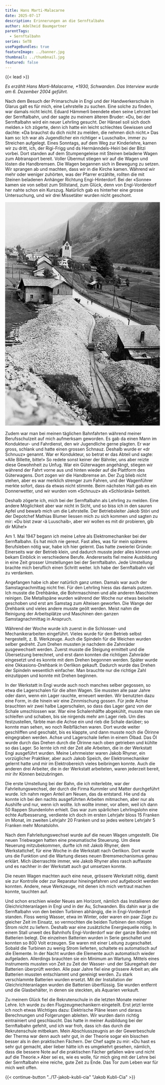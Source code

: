 ```yaml
---
title: Hans Marti-Malacarne
date: 2025-07-17
description: Erinnerungen an die Sernftalbahn
author: Adelheid Baumgartner
parentTags:
  - Sernftalbahn
series: SeTB
usePageBundles: true
featureImage: ../banner.jpg
thumbnail: ../thumbnail.jpg
featured: false
---
```


{{< lead >}}

*Es erzählt Hans Marti-Malacarne, \*1930, Schwanden. Das Interview wurde am 6. Dezember 2004 geführt.*

Nach dem Besuch der Primarschule in Engi und der Handwerkerschule in
Glarus galt es für mich, eine Lehrstelle zu suchen. Eine solche zu
finden, war damals nicht leicht. Eduard Hämmerli beendete eben seine
Lehrzeit bei der Sernftalbahn, und der sagte zu meinem älteren Bruder:
«Du, bei der Sernftalbahn wird ein neuer Lehrling gesucht. Der Hänsel
soll sich doch melden.» Ich zögerte, denn ich hatte ein leicht
schlechtes Gewissen und dachte: «Da brauchst du dich nicht zu melden,
die nehmen dich nicht.» Das kam so: Ich war als Jugendlicher ein
richtiger « Luuschaib», immer zu Streichen aufgelegt. Eines Sonntags,
auf dem Weg zur Kinderlehre, kamen wir zu dritt, ich, der Rigi-Frigg
und ds Hermänndels-Heiri bei der Bitzi vorbei. Dort standen auf dem
Stumpengeleise mit Steinen beladene Wagen zum Abtransport bereit.
Voller Übermut stiegen wir auf die Wagen und lösten die Handbremsen.
Die Wagen begannen sich in Bewegung zu setzen. Wir sprangen ab und
machten, dass wir in die Kirche kamen. Während wir mehr oder weniger
zuhörten, was der Pfarrer erzählte, rollten die mit Steinen beladenen
Anhänger Richtung Engi-Hinterdorf. Bei der «Sonne» kamen sie von
selbst zum Stillstand, zum Glück, denn von Engi-Vorderdorf her nahte
schon ein Kurszug. Natürlich gab es hinterher eine grosse
Untersuchung, und wir drei Missetäter wurden nicht geschont.

![In der Bitzi, Matt: Die Pflastersteine  wurden unten an der Strasse von den Rollwagen auf die Güterwagen gekippt. Diese blieben manchmal einige Zeit bis zum Abtransport dort stehen.](bitzi-matt.jpg)

Zudem war man bei meinen täglichen Bahnfahrten während meiner
Berufsschulzeit auf mich aufmerksam geworden. Es gab da einen Mann im
Kondukteur- und Fahrdienst, den wir Jugendliche gerne plagten. Er war
gross, schlank und hatte einen grossen Schnauz. Deshalb wurde er «dr
Schnuuz» genannt. War er Kondukteur, so betrat er das Abteil und
sagte: «Alle Billette, bitte!» So redete sonst keiner der Bähnler, uns
aber reizte diese Gewohnheit zu Unfug. War ein Güterwagen angehängt,
stiegen wir während der Fahrt vorne aus und hinten wieder auf die
Plattform des Güterwagens. Dort zogen wir die Handbremse an. Der Zug
blieb nicht stehen, aber es war merklich strenger zum Fahren, und der
Wagenführer merkte sofort, dass da etwas nicht stimmte. Beim nächsten
Halt gab es ein Donnerwetter, und wir wurden vom «Schnuuz» als
«Schloränä» betitelt.

Deshalb zögerte ich, mich bei der Sernftalbahn als Lehrling zu melden.
Eine andere Möglichkeit aber war nicht in Sicht, und so biss ich in
den sauren Apfel und bewarb mich um die Lehrstelle. Der Betriebsleiter
Jakob Störi und der Depotchef Mathias Blumer liessen mich zu sich
kommen und sagten zu mir: «Du bist zwar ‹ä Luuschaib›, aber wir wollen
es mit dir probieren, gib dir Mühe!»

Am 1. Mai 1947 begann ich meine Lehre als Elektromechaniker bei der
Sernftalbahn. Es hat mich nie gereut. Fast alles, was für mein
späteres Berufsleben nötig war, habe ich hier gelernt. Das hatte
zweierlei Gründe: Einerseits war der Betrieb klein, und dadurch musste
jeder alles können und bekam Einblick in verschiedene Berufe.
Andererseits fiel meine Ausbildung in eine Zeit grosser Umstellungen
bei der Sernftalbahn. Jede Umstellung brachte mich beruflich einen
Schritt weiter. Ich habe der Sernftalbahn viel zu verdanken.

Angefangen habe ich aber natürlich ganz unten. Damals war auch der
Samstagnachmittag nicht frei. Für den Lehrling hiess das damals
putzen. Ich musste die Drehbänke, die Bohrmaschinen und alle anderen
Maschinen reinigen. Die Metallspäne wurden während der Woche nur etwas
beiseite geschoben und erst am Samstag zum Alteisen geworfen. Die
Wange der Drehbank und vieles andere musste geölt werden. Meist nahm
die Reinigung der Arbeitsplätze und Maschinen den ganzen
Samstagnachmittag in Anspruch.

Während der Woche wurde ich zuerst in die Schlosser- und
Mechanikerarbeiten eingeführt. Vieles wurde für den Betrieb selbst
hergestellt, z. B. Werkzeuge. Auch die Spindeln für die Weichen wurden
selber gedreht. Zum Drehen mussten je nachdem die Zahnräder
ausgewechselt werden. Zuerst musste die Steigung ermittelt und die
Übersetzung berechnet, und erst dann konnten die richtigen Zahnräder
eingesetzt und es konnte mit dem Drehen begonnen werden. Später wurde
eine Okkasions-Drehbank in Oerlikon gekauft. Dadurch wurde das Drehen
der Spindeln wesentlich einfacher. Man brauchte nur die richtige Zahl
einzutippen und konnte mit Drehen beginnen.

In der Werkstatt in Engi wurde auch noch manches selber gegossen, so
etwa die Lagerschalen für die alten Wagen. Sie mussten alle paar Jahre
oder dann, wenn ein Lager rauchte, erneuert werden. Wir benutzten dazu
eine Form, in die hinein wir eine Zinnmischung gossen. Für jede Achse
brauchten wir zwei halbe Lagerschalen, so dass das Lager ganz von der
Schale umschlossen war. War eine Schalenhälfte abgekühlt, musste man
sie schleifen und schaben, bis sie nirgends mehr am Lager rieb. Um
dies festzustellen, färbte man die Achse ein und rieb die Schale
darüber; so konnte man sehen, wo noch Reibflächen waren. Dort wurde
weiter geschliffen und geschabt, bis es klappte, und dann musste noch
die Ölrinne eingegraben werden. Achse und Lagerschale liefen in einem
Ölbad. Das Öl wurde durch das Drehen durch die Ölrinne nach oben
getrieben und kühlte so das Lager. So lernte ich mit der Zeit alle
Arbeiten, die in der Werkstatt Engi ausgeführt wurden. Meine
Lehrmeister waren Jakob Rhyner, ein vorzüglicher Praktiker, aber auch
Jakob Speich, der Elektromechaniker gelernt hatte und mir im
Elektrobereich vieles beibringen konnte. Auch die anderen drei
Arbeiter, die in der Werkstatt arbeiteten, waren jederzeit bereit, mir
ihr Können beizubringen.

Die erste Umstellung bei der Bahn, die ich miterlebte, war der
Fahrleitungswechsel, der durch die Firma Kummler und Matter
durchgeführt wurde. Ich nahm regen Anteil am Neuen, das da entstand.
Hie und da konnte ich bei den nachts ausgeführten Arbeiten mitmachen,
aber nur als Aushilfe und nur, wenn ich wollte. Ich wollte immer, vor
allem, weil ich dann 50 Rappen Stundenlohn erhielt. Das war zum
spärlichen Lehrlingslohn eine echte Aufbesserung, verdiente ich doch
im ersten Lehrjahr bloss 15 Franken im Monat, im zweiten Lehrjahr 20
Franken und so jedes weitere Lehrjahr 5 Franken mehr Monatslohn.

Nach dem Fahrleitungswechsel wurde auf die neuen Wagen umgestellt. Die
neuen Triebwagen hatten eine pneumatische Steuerung. Um diese Neuerung
mitzubekommen, durfte ich mit Jakob Rhyner, dem Werkstattchef, für
eine Woche in die Werkstatt nach Oerlikon. Dort wurde uns die Funktion
und die Wartung dieses neuen Bremsmechanismus genau erklärt. Mich
überraschte immer, wie Jakob Rhyner alles rasch auffasste und es
nachher in der Werkstatt auch gut umsetzen konnte.

Die neuen Wagen machten auch eine neue, grössere Werkstatt nötig,
damit sie zur Kontrolle oder zur Reparatur hineingefahren und
aufgebockt werden konnten. Andere, neue Werkzeuge, mit denen ich mich
vertraut machen konnte, tauchten auf.

Und schon erschien wieder Neues am Horizont, nämlich das Installieren
der Gleichrichteranlagen in Engi und in der Au, Schwanden. Bis dahin
war ja die Sernftalbahn von den beiden Turbinen abhängig, die in
Engi-Vorderdorf standen. Floss wenig Wasser, etwa im Winter, oder
waren ein paar Züge zu gleicher Zeit im Einsatz, so vermochten die
beiden Turbinen den nötigen Strom nicht zu liefern. Deshalb war eine
zusätzliche Energiequelle nötig. In einem Stall unweit des Bahnhofs
Engi-Vorderdorf war der ganze Boden mit Batterien belegt. Die
einzelnen Batterien wurden in Serie geschaltet und konnten so 800 Volt
erzeugen. Sie waren mit einer Leitung zugeschaltet. Sobald die
Turbinen zu wenig Strom lieferten, schaltete es automatisch auf die
Elemente. In der Nacht wurden die Elemente auch automatisch wieder
aufgeladen. Allerdings brauchten sie ein Minimum an Wartung. Mittels
eines Instruments mussten von Zeit zu Zeit der Wasser- und der
Säuregehalt der Batterien überprüft werden. Alle paar Jahre fiel eine
grössere Arbeit an; alle Batterien mussten entschlammt und gereinigt
werden. Zu stark verschlammte Batterien wurden ersetzt. Mit der
Installation der Gleichrichteranlagen wurden die Batterien
überflüssig. Sie wurden entfernt und die Glasbehälter, in denen sie
steckten, als Aquarien verkauft.

Zu meinem Glück fiel die Rekrutenschule in die letzten Monate meiner
Lehre. Ich wurde zu den Flugzeugmechanikern eingeteilt. Erst jetzt
lernte ich noch etwas Wichtiges dazu: Elektrische Pläne lesen und
daraus Berechnungen und Folgerungen ableiten. Wir wurden darin richtig
eintrainiert und geschlaucht. Das hatte in meiner Ausbildung bei der
Sernftalbahn gefehlt, und ich war froh, dass ich das durch die
Rekrutenschule mitbekam. Mein Abschlusszeugnis an der Gewerbeschule
der Therma war denn auch sehr gut, in der Theorie sogar ein bisschen
besser als in den praktischen Fächern. Der Chef sagte zu mir: «Du hast
es sehr gut gemacht, aber lieber hätte ich es umgekehrt gesehen,
nämlich, dass die bessere Note auf die praktischen Fächer gefallen
wäre und nicht auf die Theorie.» Aber sei es, wie es wolle, für mich
ging mit der Lehre bei der Sernftalbahn eine reiche, gute Zeit zu
Ende. Das Tor zum Leben war für mich weit offen.

{{< continue-button "../17-jakob-kubli-cia" "Jakob Kubli-Cia" >}}
